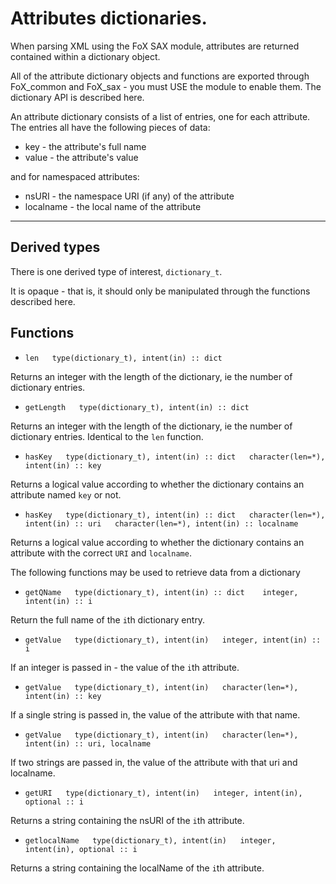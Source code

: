 # Attributes dictionaries.

When parsing XML using the FoX SAX module, attributes are returned contained within a dictionary object.

All of the attribute dictionary objects and functions are exported through FoX_common and FoX_sax - you must USE the module to enable them. The dictionary API is described here.

An attribute dictionary consists of a list of entries, one for each attribute. The entries all have the following pieces of data:

* key - the attribute's full name  
* value - the attribute's value

and for namespaced attributes:

* nsURI - the namespace URI (if any) of the attribute
* localname - the local name of the attribute

------

## Derived types

There is one derived type of interest, `dictionary_t`.

It is opaque - that is, it should only be manipulated through the functions described here.

## Functions

* `len  
   type(dictionary_t), intent(in) :: dict`

Returns an integer with the length of the dictionary, ie the number of dictionary entries.

* `getLength  
   type(dictionary_t), intent(in) :: dict`

Returns an integer with the length of the dictionary, ie the number of dictionary entries. Identical to the `len` function.


* `hasKey  
    type(dictionary_t), intent(in) :: dict  
    character(len=*), intent(in) :: key`

Returns a logical value according to whether the dictionary contains an attribute named `key` or not.


* `hasKey  
    type(dictionary_t), intent(in) :: dict  
    character(len=*), intent(in) :: uri  
    character(len=*), intent(in) :: localname`

Returns a logical value according to whether the dictionary contains an attribute with the correct `URI` and `localname`.

The following functions may be used to retrieve data from a dictionary

* `getQName  
    type(dictionary_t), intent(in) :: dict   
    integer, intent(in) :: i`

Return the full name of the `i`th dictionary entry.

* `getValue  
    type(dictionary_t), intent(in)  
    integer, intent(in) :: i`

If an integer is passed in - the value of the `i`th attribute. 

* `getValue  
    type(dictionary_t), intent(in)  
    character(len=*), intent(in) :: key`

If a single string is passed in, the value of the attribute with that name.

* `getValue  
    type(dictionary_t), intent(in)  
    character(len=*), intent(in) :: uri, localname`

If two strings are passed in, the value of the attribute with that uri and localname.

* `getURI  
    type(dictionary_t), intent(in)  
    integer, intent(in), optional :: i`

Returns a string containing the nsURI of the `i`th attribute.

* `getlocalName  
    type(dictionary_t), intent(in)  
    integer, intent(in), optional :: i`

Returns a string containing the localName of the `i`th attribute.
